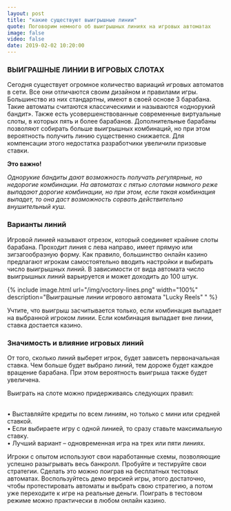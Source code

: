 ```yaml
---
layout: post
title: "какие существуют выигрышные линии"
quote: Поговорим немного об выигрышных линиях на игровых автоматах
image: false
video: false
date: 2019-02-02 10:20:00
---
```


### ВЫИГРАШНЫЕ ЛИНИИ В ИГРОВЫХ СЛОТАХ

Сегодня существует огромное количество вариаций игровых автоматов в сети. Все они отличаются своим дизайном и правилами игры. Большинство из них стандартны, имеют в своей основе 3 барабана. Такие автоматы считаются классическими и называются «однорукий бандит». Также есть усовершенствованные современные виртуальные слоты, в которых пять и более барабанов. Дополнительные барабаны позволяют собирать больше выигрышных комбинаций, но при этом вероятность получить линию существенно снижается. Для компенсации этого недостатка разработчики увеличили призовые ставки.

<strong>Это важно!</strong>

<i>Однорукие бандиты дают возможность получать регулярные, но недорогие комбинации. На автоматах с пятью слотами намного реже выпадают дорогие комбинации, но при этом, если такая комбинация выпадет, то она даст возможность сорвать действительно внушительный куш.</i>

### Варианты линий

Игровой линией называют отрезок, который соединяет крайние слоты барабана. Проходит линия с лева направо, имеет прямую или зигзагообразную форму. Как правило, большинство онлайн казино предлагают игрокам самостоятельно вводить настройки и выбирать число выигрышных линий. В зависимости от вида автомата число выигрышных линий варьируется и может доходить до 100 штук.

{% include image.html url="/img/voctory-lines.png" width="100%" description="Выиграшные линии игрового автомата "Lucky Reels" " %}

Учтите, что выигрыш засчитывается только, если комбинация выпадает на выбранной игроком линии. Если комбинация выпадает вне линии, ставка достается казино.

### Значимость и влияние игровых линий

От того, сколько линий выберет игрок, будет зависеть первоначальная ставка. Чем больше будет выбрано линий, тем дороже будет каждое вращение барабана. При этом вероятность выигрыша также будет увеличена. 

Выиграть на слоте можно придерживаясь следующих правил:

<br>• Выставляйте кредиты по всем линиям, но только с мини или средней ставкой.
<br>• Если выбираете игру с одной линией, то сразу ставьте максимальную ставку.
<br>• Лучший вариант – одновременная игра на трех или пяти линиях.

Игроки с опытом используют свои наработанные схемы, позволяющие успешно разыгрывать весь банкролл. Пробуйте и тестируйте свои стратегии. Сделать это можно поиграв на бесплатных тестовых автоматах. Воспользуйтесь демо версией игры, этого достаточно, чтобы протестировать автоматы и выбрать свою стратегию, а потом уже переходите к игре на реальные деньги. Поиграть в тестовом режиме можно практически в любом онлайн казино. 
